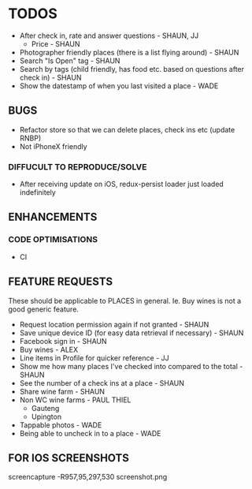# TODOS

- After check in, rate and answer questions - SHAUN, JJ
  - Price - SHAUN
- Photographer friendly places (there is a list flying around) - SHAUN
- Search "Is Open" tag - SHAUN
- Search by tags (child friendly, has food etc. based on questions after check in) - SHAUN
- Show the datestamp of when you last visited a place - WADE

## BUGS

- Refactor store so that we can delete places, check ins etc (update RNBP)
- Not iPhoneX friendly

### DIFFUCULT TO REPRODUCE/SOLVE

- After receiving update on iOS, redux-persist loader just loaded indefinitely

## ENHANCEMENTS

### CODE OPTIMISATIONS

- CI

## FEATURE REQUESTS

These should be applicable to PLACES in general. Ie. Buy wines is not a good generic feature.

- Request location permission again if not granted - SHAUN
- Save unique device ID (for easy data retrieval if necessary) - SHAUN
- Facebook sign in - SHAUN
- Buy wines - ALEX
- Line items in Profile for quicker reference - JJ
- Show me how many places I've checked into compared to the total - SHAUN
- See the number of a check ins at a place - SHAUN
- Share wine farm - SHAUN
- Non WC wine farms - PAUL THIEL
  - Gauteng
  - Upington
- Tappable photos - WADE
- Being able to uncheck in to a place - WADE

## FOR IOS SCREENSHOTS

screencapture -R957,95,297,530 screenshot.png
